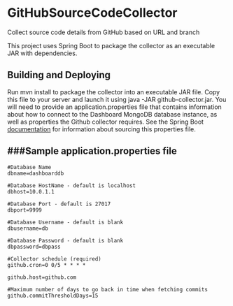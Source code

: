 GitHubSourceCodeCollector
=========================

Collect source code details from GitHub based on URL and branch

This project uses Spring Boot to package the collector as an executable JAR with dependencies.

Building and Deploying
--------------------------------------

Run mvn install to package the collector into an executable JAR file. Copy this file to your server and launch it using
java -JAR github-collector.jar. You will need to provide an application.properties file that contains information about how
to connect to the Dashboard MongoDB database instance, as well as properties the Github collector requires. See
the Spring Boot [documentation](http://docs.spring.io/spring-boot/docs/current-SNAPSHOT/reference/htmlsingle/#boot-features-external-config-application-property-files)
for information about sourcing this properties file.

###Sample application.properties file
--------------------------------------
    #Database Name 
    dbname=dashboarddb

    #Database HostName - default is localhost
    dbhost=10.0.1.1

    #Database Port - default is 27017
    dbport=9999

    #Database Username - default is blank
    dbusername=db

    #Database Password - default is blank
    dbpassword=dbpass

    #Collector schedule (required)
    github.cron=0 0/5 * * * *

    github.host=github.com

    #Maximum number of days to go back in time when fetching commits
    github.commitThresholdDays=15
